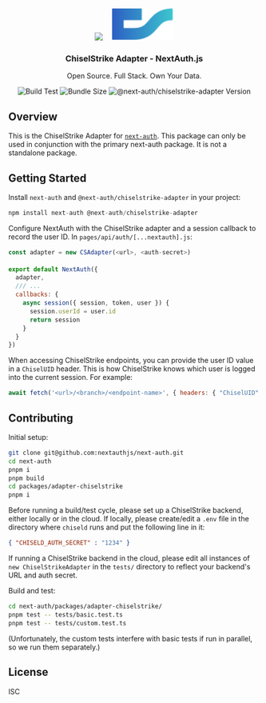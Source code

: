 <p align="center">
   <br/>
   <a href="https://next-auth.js.org" target="_blank"><img height="64px" src="https://next-auth.js.org/img/logo/logo-sm.png" /></a>&nbsp;&nbsp;&nbsp;&nbsp;<img height="64px" src="logo.svg" />
   <h3 align="center"><b>ChiselStrike Adapter</b> - NextAuth.js</h3>
   <p align="center">
   Open Source. Full Stack. Own Your Data.
   </p>
   <p align="center" style="align: center;">
      <img src="https://github.com/nextauthjs/adapters/actions/workflows/release.yml/badge.svg" alt="Build Test" />
      <img src="https://img.shields.io/bundlephobia/minzip/@next-auth/chiselstrike-adapter/latest" alt="Bundle Size"/>
      <img src="https://img.shields.io/npm/v/@next-auth/chiselstrike-adapter" alt="@next-auth/chiselstrike-adapter Version" />
   </p>
</p>

## Overview

This is the ChiselStrike Adapter for [`next-auth`](https://next-auth.js.org). This package can only be used in conjunction with the primary next-auth package. It is not a standalone package.

## Getting Started

Install `next-auth` and `@next-auth/chiselstrike-adapter` in your project:
```js
npm install next-auth @next-auth/chiselstrike-adapter
```

Configure NextAuth with the ChiselStrike adapter and a session callback to record the user ID.  In
`pages/api/auth/[...nextauth].js`:
```js
const adapter = new CSAdapter(<url>, <auth-secret>)

export default NextAuth({
  adapter,
  /// ...
  callbacks: {
    async session({ session, token, user }) {
      session.userId = user.id
      return session
    }
  }
})

```

When accessing ChiselStrike endpoints, you can provide the user ID value in a `ChiselUID` header.  This is how
ChiselStrike knows which user is logged into the current session.  For example:

```js
await fetch('<url>/<branch>/<endpoint-name>', { headers: { "ChiselUID": session.userId } })
```

## Contributing

Initial setup:
```bash
git clone git@github.com:nextauthjs/next-auth.git
cd next-auth
pnpm i
pnpm build
cd packages/adapter-chiselstrike
pnpm i
```

Before running a build/test cycle, please set up a ChiselStrike backend, either locally or in the cloud.  If locally, please create/edit a `.env` file in the directory where `chiseld` runs and put the following line in it:
```json
{ "CHISELD_AUTH_SECRET" : "1234" }
```
If running a ChiselStrike backend in the cloud, please edit all instances of `new ChiselStrikeAdapter` in the `tests/` directory to reflect your backend's URL and auth secret.

Build and test:
```bash
cd next-auth/packages/adapter-chiselstrike/
pnpm test -- tests/basic.test.ts
pnpm test -- tests/custom.test.ts
```
(Unfortunately, the custom tests interfere with basic tests if run in parallel, so we run them separately.)

## License

ISC
